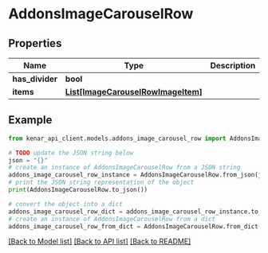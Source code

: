 # AddonsImageCarouselRow


## Properties

Name | Type | Description | Notes
------------ | ------------- | ------------- | -------------
**has_divider** | **bool** |  | [optional] 
**items** | [**List[ImageCarouselRowImageItem]**](ImageCarouselRowImageItem.md) |  | [optional] 

## Example

```python
from kenar_api_client.models.addons_image_carousel_row import AddonsImageCarouselRow

# TODO update the JSON string below
json = "{}"
# create an instance of AddonsImageCarouselRow from a JSON string
addons_image_carousel_row_instance = AddonsImageCarouselRow.from_json(json)
# print the JSON string representation of the object
print(AddonsImageCarouselRow.to_json())

# convert the object into a dict
addons_image_carousel_row_dict = addons_image_carousel_row_instance.to_dict()
# create an instance of AddonsImageCarouselRow from a dict
addons_image_carousel_row_from_dict = AddonsImageCarouselRow.from_dict(addons_image_carousel_row_dict)
```
[[Back to Model list]](../README.md#documentation-for-models) [[Back to API list]](../README.md#documentation-for-api-endpoints) [[Back to README]](../README.md)


